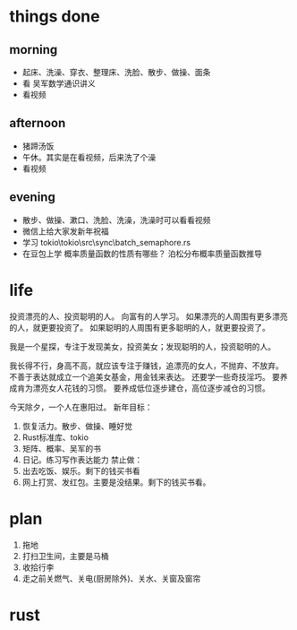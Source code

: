 # things done
## morning
* 起床、洗澡、穿衣、整理床、洗脸、散步、做操、面条
* 看 吴军数学通识讲义
* 看视频
## afternoon
* 猪蹄汤饭
* 午休。其实是在看视频，后来洗了个澡
* 看视频
## evening
* 散步、做操、漱口、洗脸、洗澡，洗澡时可以看看视频
* 微信上给大家发新年祝福
* 学习 tokio\tokio\src\sync\batch_semaphore.rs
* 在豆包上学 概率质量函数的性质有哪些？
            泊松分布概率质量函数推导

# life
投资漂亮的人、投资聪明的人。
向富有的人学习。
如果漂亮的人周围有更多漂亮的人，就更要投资了。
如果聪明的人周围有更多聪明的人，就更要投资了。

我是一个星探，专注于发现美女，投资美女；发现聪明的人，投资聪明的人。

我长得不行，身高不高，就应该专注于赚钱，追漂亮的女人，不抛弃、不放弃。
不善于表达就成立一个追美女基金，用金钱来表达。
还要学一些奇技淫巧。
要养成肯为漂亮女人花钱的习惯。
要养成低位逐步建仓，高位逐步减仓的习惯。

今天除夕，一个人在惠阳过。
新年目标：
1. 恢复活力。散步、做操、睡好觉
2. Rust标准库、tokio
3. 矩阵、概率、吴军的书
4. 日记。练习写作表达能力
禁止做：
1. 出去吃饭、娱乐。剩下的钱买书看
2. 网上打赏、发红包。主要是没结果。剩下的钱买书看。

# plan
1. 拖地
2. 打扫卫生间，主要是马桶
3. 收拾行李
4. 走之前关燃气、关电(厨房除外)、关水、关窗及窗帘

# rust
